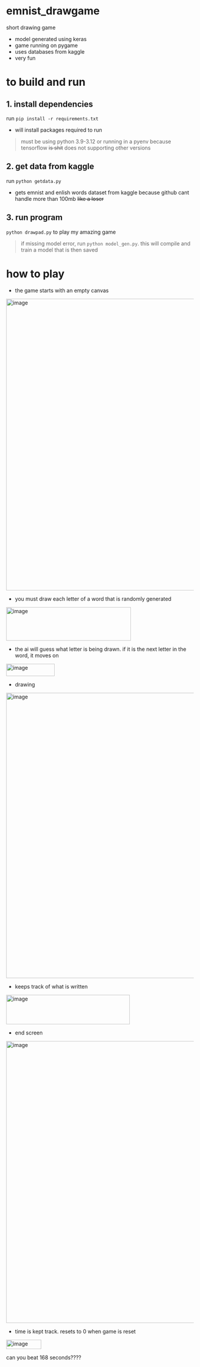 # emnist_drawgame
short drawing game

- model generated using keras
- game running on pygame
- uses databases from kaggle
- very fun
  
# to build and run

## 1. install dependencies

run `pip install -r requirements.txt` 
- will install packages required to run
> must be using python 3.9-3.12 or running in a pyenv because tensorflow ~~is shit~~ does not supporting other versions

## 2. get data from kaggle
run `python getdata.py` 
- gets emnist and enlish words dataset from kaggle because github cant handle more than 100mb ~~like a loser~~

## 3. run program
`python drawpad.py` to play my amazing game
> if missing model error, run `python model_gen.py`. this will compile and train a model that is then saved


# how to play

- the game starts with an empty canvas
<img width="778" height="783" alt="image" src="https://github.com/user-attachments/assets/5092631f-f022-4e98-9176-6ae6f562ccc3" />

- you must draw each letter of a word that is randomly generated
<img width="335" height="90" alt="image" src="https://github.com/user-attachments/assets/cbc1cfad-382b-4112-af62-38d18f23508a" />

- the ai will guess what letter is being drawn. if it is the next letter in the word, it moves on
<img width="130" height="33" alt="image" src="https://github.com/user-attachments/assets/171aa350-c557-4e2e-8317-6feeda3e83c2" />

- drawing
<img width="775" height="766" alt="image" src="https://github.com/user-attachments/assets/7dd5874f-3ced-4a79-9042-727cdd321b27" />

- keeps track of what is written
<img width="332" height="79" alt="image" src="https://github.com/user-attachments/assets/d0a30772-1cff-4a6f-8587-9e3f6010513b" />

- end screen
<img width="781" height="757" alt="image" src="https://github.com/user-attachments/assets/18f8bdb5-9521-416f-b84a-837eed7e2953" />

- time is kept track. resets to 0 when game is reset
<img width="94" height="25" alt="image" src="https://github.com/user-attachments/assets/b4feef02-2554-4c55-9aa9-48c3a690a0af" />

can you beat 168 seconds????
